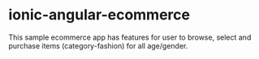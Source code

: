 # ionic-angular-ecommerce

This sample ecommerce app has features for user to browse, select and purchase items (category-fashion) for all age/gender.
